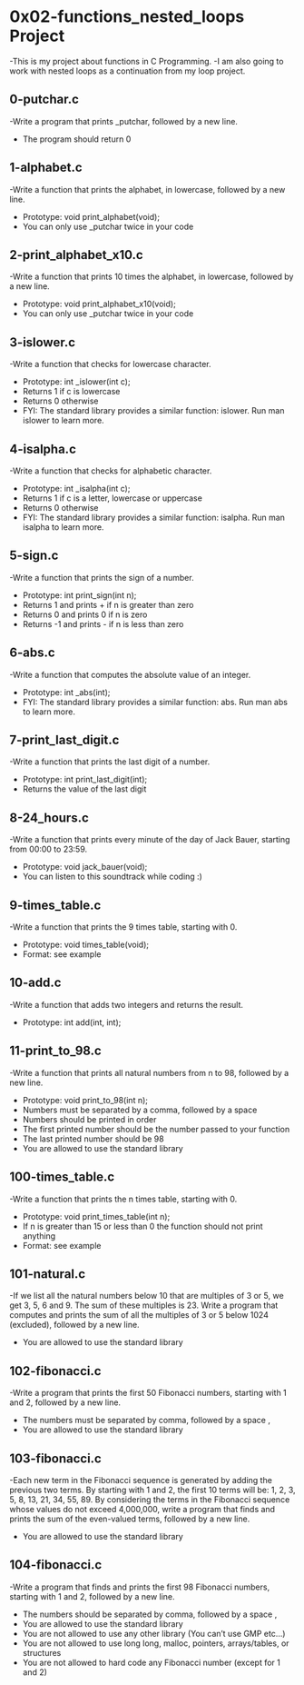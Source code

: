 # 0x02-functions_nested_loops Project

-This is my project about functions in C Programming.
-I am also going to work with nested loops as a continuation from my loop project.

## 0-putchar.c
-Write a program that prints _putchar, followed by a new line.

* The program should return 0
## 1-alphabet.c
-Write a function that prints the alphabet, in lowercase, followed by a new line.

* Prototype: void print_alphabet(void);
* You can only use _putchar twice in your code
## 2-print_alphabet_x10.c
-Write a function that prints 10 times the alphabet, in lowercase, followed by a new line.

* Prototype: void print_alphabet_x10(void);
* You can only use _putchar twice in your code
## 3-islower.c
-Write a function that checks for lowercase character.

* Prototype: int _islower(int c);
* Returns 1 if c is lowercase
* Returns 0 otherwise
* FYI: The standard library provides a similar function: islower. Run man islower to learn more.
## 4-isalpha.c
-Write a function that checks for alphabetic character.

* Prototype: int _isalpha(int c);
* Returns 1 if c is a letter, lowercase or uppercase
* Returns 0 otherwise
* FYI: The standard library provides a similar function: isalpha. Run man isalpha to learn more.
## 5-sign.c
-Write a function that prints the sign of a number.

* Prototype: int print_sign(int n);
* Returns 1 and prints + if n is greater than zero
* Returns 0 and prints 0 if n is zero
* Returns -1 and prints - if n is less than zero
## 6-abs.c
-Write a function that computes the absolute value of an integer.

* Prototype: int _abs(int);
* FYI: The standard library provides a similar function: abs. Run man abs to learn more.
## 7-print_last_digit.c
-Write a function that prints the last digit of a number.

* Prototype: int print_last_digit(int);
* Returns the value of the last digit
## 8-24_hours.c
-Write a function that prints every minute of the day of Jack Bauer, starting from 00:00 to 23:59.

* Prototype: void jack_bauer(void);
* You can listen to this soundtrack while coding :)
## 9-times_table.c
-Write a function that prints the 9 times table, starting with 0.

* Prototype: void times_table(void);
* Format: see example
## 10-add.c
-Write a function that adds two integers and returns the result.

* Prototype: int add(int, int);
## 11-print_to_98.c
-Write a function that prints all natural numbers from n to 98, followed by a new line.

* Prototype: void print_to_98(int n);
* Numbers must be separated by a comma, followed by a space
* Numbers should be printed in order
* The first printed number should be the number passed to your function
* The last printed number should be 98
* You are allowed to use the standard library
## 100-times_table.c
-Write a function that prints the n times table, starting with 0.

* Prototype: void print_times_table(int n);
* If n is greater than 15 or less than 0 the function should not print anything
* Format: see example
## 101-natural.c
-If we list all the natural numbers below 10 that are multiples of 3 or 5, we get 3, 5, 6 and 9. The sum of these multiples is 23. Write a program that computes and prints the sum of all the multiples of 3 or 5 below 1024 (excluded), followed by a new line.

* You are allowed to use the standard library
## 102-fibonacci.c
-Write a program that prints the first 50 Fibonacci numbers, starting with 1 and 2, followed by a new line.

* The numbers must be separated by comma, followed by a space , 
* You are allowed to use the standard library
## 103-fibonacci.c
-Each new term in the Fibonacci sequence is generated by adding the previous two terms. By starting with 1 and 2, the first 10 terms will be: 1, 2, 3, 5, 8, 13, 21, 34, 55, 89. By considering the terms in the Fibonacci sequence whose values do not exceed 4,000,000, write a program that finds and prints the sum of the even-valued terms, followed by a new line.

* You are allowed to use the standard library
## 104-fibonacci.c
-Write a program that finds and prints the first 98 Fibonacci numbers, starting with 1 and 2, followed by a new line.

* The numbers should be separated by comma, followed by a space ,
* You are allowed to use the standard library
* You are not allowed to use any other library (You can’t use GMP etc…)
* You are not allowed to use long long, malloc, pointers, arrays/tables, or structures
* You are not allowed to hard code any Fibonacci number (except for 1 and 2)
